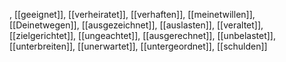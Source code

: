, [[geeignet]], [[verheiratet]], [[verhaften]], [[meinetwillen]], [[Deinetwegen]], [[ausgezeichnet]], [[auslasten]], [[veraltet]], [[zielgerichtet]], [[ungeachtet]], [[ausgerechnet]], [[unbelastet]], [[unterbreiten]], [[unerwartet]], [[untergeordnet]], [[schulden]]